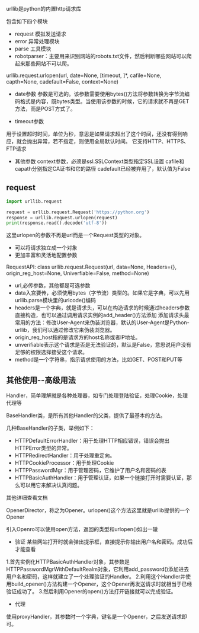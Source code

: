 urllib是python的内置http请求库

包含如下四个模块

 - request 模拟发送请求
 - error 异常处理模块
 - parse 工具模块
 - robotparser：主要用来识别网站的robots.txt文件，然后判断哪些网站可以爬起来那些网站不可以爬。
 
 
 
 urllib.request.urlopen(url, date=None, [timeout, ]*, cafile=None, capth=None, cadefault=False, context=None)
 
 -  date参数
 参数是可选的。该参数需要使用bytes()方法将参数转换为字节流编码格式是内容，既bytes类型。当使用该参数的时候，它的请求就不再是GET方法，而是POST方式了。
 
 - timeout参数  
 
 用于设置超时时间，单位为秒，意思是如果请求超出了这个时间，还没有得到响应，就会抛出异常，若不指定，则使用全局默认时间。
 它支持HTTP、HTTPS、FTP请求
 
 - 其他参数
 context参数，必须是ssl.SSLContext类型指定SSL设置
 cafile和capath分别指定CA证书和它的路径
 cadefault已经被弃用了，默认值为False
 
 ## request
 
 ```python
import urllib.request

request = urllib.request.Request('https://python.org')
response = urllib.request.urlopen(request)
print(response.read().decode('utf-8'))

```

这里urlopen的参数不再是url而是一个Request类型的对象。
- 可以将请求独立成一个对象
- 更加丰富和灵活地配置参数

RequestAPI:
class urllib.request.Request(url, data=None, Headers={}, origin_reg_host=None, Univerfiable=False, method=None)

- url,必传参数，其他都是可选参数
- data入宫要传，必须使用bytes（字节流）类型的。如果它是字典，可以先用urllib.parse模块里的urlcode()编码
- headers是一个字典，就是请求头，可以在构造请求的时候通过headers参数直接构造，也可以通过调用请求实例的add_header()方法添加
 添加请求头最常用的方法：修改User-Agent来伪装浏览器，默认的User-Agent是Python-urllib，我们可以通过修改它来伪装浏览器。
- origin_req_host指的是请求方的host名称或者IP地址。
- unverifiable表示这个请求是否是无法验证的，默认是False，意思说用户没有足够的权限选择接受这个请求。
- method是一个字符串，指示请求使用的方法，比如GET、POST和PUT等


## 其他使用--高级用法

Handler，简单理解就是各种处理器，如专门处理登陆验证，处理Cookie，处理代理等

BaseHandler类，是所有其他Handler的父类，提供了最基本的方法。

几种BaseHandler的子类，举例如下：
- HTTPDefaultErrorHandler：用于处理HTTP相应错误，错误会抛出HTTPError类型的异常。
- HTTPRedirectHandler：用于处理重定向。
- HTTPCookieProcessor：用于处理Cookie
- HTTPPasswordMgr：用于管理密码，它维护了用户名和密码的表
- HTTPBasicAuthHandler：用于管理认证，如果一个链接打开时需要认证，那么可以用它来解决认真问题。

其他详细查看文档

OpenerDirector，称之为Opener。urlopen()这个方法这里就是urllib提供的一个Opener

引入Openro可以使用open方法，返回的类型和urlopen()如出一辙

- 验证
某些网站打开时就会弹出提示框，直接提示你输出用户名和密码。成功后才能查看 

1.首先实例化HTTPBasicAuthHandler对象，其参数是HTTPPasswordMgrWithDefaultRealm对象，它利用add_password()添加进去用户名和密码，这样就建立了一个处理验证的Handler。
2.利用这个Handler并使用build_opener()方法构建一个Opener，这个Opener再发送请求时就相当于已经验证成功了。
3.然后利用Opener的open()方法打开链接就可以完成验证。

- 代理

使用proxyHandler，其参数时一个字典，键名是一个Opener，之后发送请求即可。

